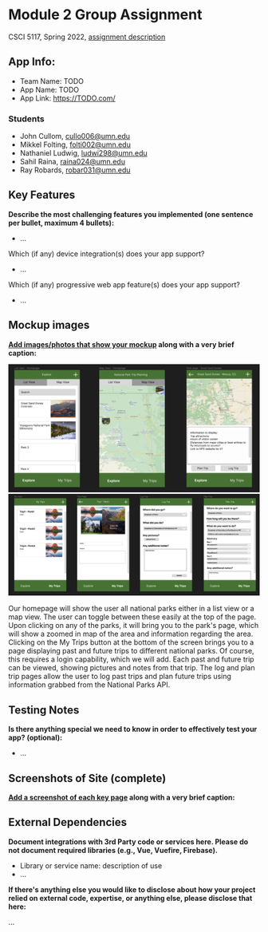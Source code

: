 # Module 2 Group Assignment

CSCI 5117, Spring 2022, [assignment description](https://canvas.umn.edu/courses/355584/pages/project-2)

## App Info:

* Team Name: TODO
* App Name: TODO
* App Link: <https://TODO.com/>

### Students

* John Cullom, cullo006@umn.edu
* Mikkel Folting, folti002@umn.edu
* Nathaniel Ludwig, ludwi298@umn.edu
* Sahil Raina, raina024@umn.edu
* Ray Robards, robar031@umn.edu


## Key Features

**Describe the most challenging features you implemented
(one sentence per bullet, maximum 4 bullets):**

* ...

Which (if any) device integration(s) does your app support?

* ...

Which (if any) progressive web app feature(s) does your app support?

* ...



## Mockup images

**[Add images/photos that show your mockup](https://stackoverflow.com/questions/10189356/how-to-add-screenshot-to-readmes-in-github-repository) along with a very brief caption:**

![](/static/mockups1.png)
![](/static/mockups2.png)

Our homepage will show the user all national parks either in a list view or a map view. The user can toggle between these easily at the top of the page. Upon clicking on any of the parks, it will bring you to the park's page, which will show a zoomed in map of the area and information regarding the area. Clicking on the My Trips button at the bottom of the screen brings you to a page displaying past and future trips to different national parks. Of course, this requires a login capability, which we will add. Each past and future trip can be viewed, showing pictures and notes from that trip. The log and plan trip pages allow the user to log past trips and plan future trips using information grabbed from the National Parks API. 

## Testing Notes

**Is there anything special we need to know in order to effectively test your app? (optional):**

* ...



## Screenshots of Site (complete)

**[Add a screenshot of each key page](https://stackoverflow.com/questions/10189356/how-to-add-screenshot-to-readmes-in-github-repository)
along with a very brief caption:**



## External Dependencies

**Document integrations with 3rd Party code or services here.
Please do not document required libraries (e.g., Vue, Vuefire, Firebase).**

* Library or service name: description of use
* ...

**If there's anything else you would like to disclose about how your project
relied on external code, expertise, or anything else, please disclose that
here:**

...
